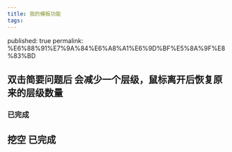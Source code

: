 ```yaml
---
title: 我的模板功能
tags:
---
```

published: true
permalink: %E6%88%91%E7%9A%84%E6%A8%A1%E6%9D%BF%E5%8A%9F%E8%83%BD

## 双击简要问题后 会减少一个层级，鼠标离开后恢复原来的层级数量
### 已完成
## 挖空 已完成
##